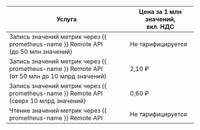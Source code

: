 Услуга | Цена за 1 млн значений, <br>вкл. НДС
----- | -----
| Запись значений метрик через {{ prometheus-name }} Remote API<br/>(до 50 млн значений) | Не тарифицируется |
| Запись значений метрик через {{ prometheus-name }} Remote API<br/>(от 50 млн до 10 млрд значений) | 2,10 ₽ |
| Запись значений метрик через {{ prometheus-name }} Remote API<br/>(сверх 10 млрд значений) | 0,60 ₽ |
| Чтение значений метрик через {{ prometheus-name }} Remote API | Не тарифицируется |
